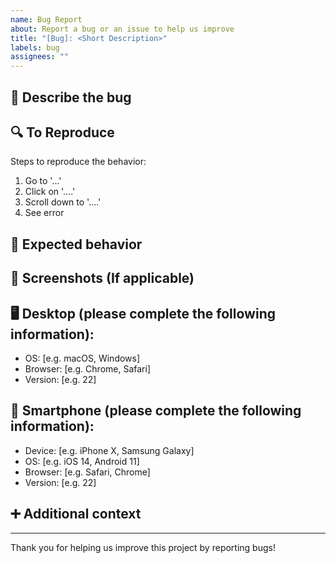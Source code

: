 ```yaml
---
name: Bug Report
about: Report a bug or an issue to help us improve
title: "[Bug]: <Short Description>"
labels: bug
assignees: ""
---
```


## 🐛 Describe the bug

<!-- A clear and concise description of what the bug is. -->

## 🔍 To Reproduce

Steps to reproduce the behavior:

1. Go to '...'
2. Click on '....'
3. Scroll down to '....'
4. See error

## 🤔 Expected behavior

<!-- A clear and concise description of what you expected to happen. -->

## 📸 Screenshots (If applicable)

<!-- If applicable, add screenshots to help explain your problem. -->

## 🖥️ Desktop (please complete the following information):

- OS: [e.g. macOS, Windows]
- Browser: [e.g. Chrome, Safari]
- Version: [e.g. 22]

## 📱 Smartphone (please complete the following information):

- Device: [e.g. iPhone X, Samsung Galaxy]
- OS: [e.g. iOS 14, Android 11]
- Browser: [e.g. Safari, Chrome]
- Version: [e.g. 22]

## ➕ Additional context

<!-- Add any other context about the problem here. -->

---

Thank you for helping us improve this project by reporting bugs!
